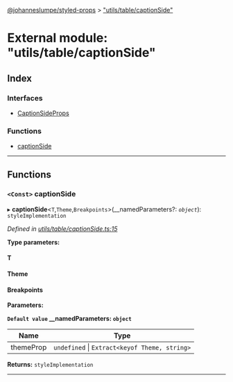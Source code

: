 [@johanneslumpe/styled-props](../README.md) > ["utils/table/captionSide"](../modules/_utils_table_captionside_.md)

# External module: "utils/table/captionSide"

## Index

### Interfaces

* [CaptionSideProps](../interfaces/_utils_table_captionside_.captionsideprops.md)

### Functions

* [captionSide](_utils_table_captionside_.md#captionside)

---

## Functions

<a id="captionside"></a>

### `<Const>` captionSide

▸ **captionSide**<`T`,`Theme`,`Breakpoints`>(__namedParameters?: *`object`*): `styleImplementation`

*Defined in [utils/table/captionSide.ts:15](https://github.com/johanneslumpe/styled-props/blob/8e709f1/src/utils/table/captionSide.ts#L15)*

**Type parameters:**

#### T 
#### Theme 
#### Breakpoints 
**Parameters:**

**`Default value` __namedParameters: `object`**

| Name | Type |
| ------ | ------ |
| themeProp | `undefined` \| `Extract<keyof Theme, string>` |

**Returns:** `styleImplementation`

___

